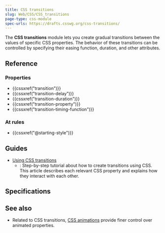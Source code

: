 ```yaml
---
title: CSS transitions
slug: Web/CSS/CSS_transitions
page-type: css-module
spec-urls: https://drafts.csswg.org/css-transitions/
---
```




The **CSS transitions** module lets you create gradual transitions between the values of specific CSS properties. The behavior of these transitions can be controlled by specifying their easing function, duration, and other attributes.

## Reference

### Properties

- {{cssxref("transition")}}
- {{cssxref("transition-delay")}}
- {{cssxref("transition-duration")}}
- {{cssxref("transition-property")}}
- {{cssxref("transition-timing-function")}}

### At rules

- {{cssxref("@starting-style")}}

## Guides

- [Using CSS transitions](/Web/CSS/CSS_transitions/Using_CSS_transitions)
  - : Step-by-step tutorial about how to create transitions using CSS. This article describes each relevant CSS property and explains how they interact with each other.

## Specifications



## See also

- Related to CSS transitions, [CSS animations](/Web/CSS/CSS_animations) provide finer control over animated properties.
